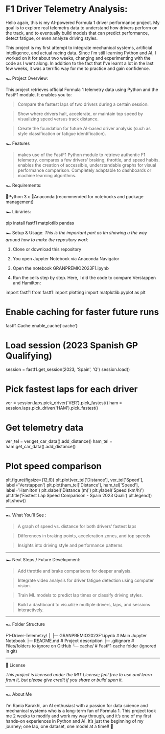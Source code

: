 # F1 Driver Telemetry Analysis:

Hello again, this is my AI-powered Formula 1 driver performance project. My goal is to explore real telemetry data to understand how drivers perform on the track, and to eventually build models that can predict performance, detect fatigue, or even analyze driving styles.

This project is my first attempt to integrate mechanical systems, artificial intelligence, and actual racing data.  Since I'm still learning Python and AI, I worked on it for about two weeks, changing and experimenting with the code as I went along. In addition to the fact that I've learnt a lot in the last few weeks, it was a terrific way for me to practice and gain confidence.
 
🏎️ Project Overview:

This project retrieves official Formula 1 telemetry data using Python and the FastF1 module.
 It enables you to:

 > Compare the fastest laps of two drivers during a certain session.

 > Show where drivers halt, accelerate, or maintain top speed by visualizing speed versus track distance.

 > Create the foundation for future AI-based driver analysis (such as style classification or fatigue identification).

🏎️ Features

> makes use of the FastF1 Python module to retrieve authentic F1 telemetry.
> compares a few drivers' braking, throttle, and speed habits.
> enables the creation of accessible, understandable graphs for visual performance comparison.
> Completely adaptable to dashboards or machine learning algorithms.

🏎️ Requirements:

  🏁Python 3.x
  🏁Anaconda (recommended for notebooks and package management)

🏎️ Libraries:

pip install fastf1 matplotlib pandas

🏎️ Setup & Usage:
*This is the important part as Im showing u the way around how to make the repository work*

1. Clone or download this repository

2. You open Jupyter Notebook via Anaconda Navigator

3. Open the notebook GRANPREMIO2023F1.ipynb

4. Run the cells step by step. Here, I did the code to compare Verstappen and Hamilton:

import fastf1
from fastf1 import plotting
import matplotlib.pyplot as plt

# Enable caching for faster future runs
fastf1.Cache.enable_cache('cache')

# Load session (2023 Spanish GP Qualifying)
session = fastf1.get_session(2023, 'Spain', 'Q')
session.load()

# Pick fastest laps for each driver
ver = session.laps.pick_driver('VER').pick_fastest()
ham = session.laps.pick_driver('HAM').pick_fastest()

# Get telemetry data
ver_tel = ver.get_car_data().add_distance()
ham_tel = ham.get_car_data().add_distance()

# Plot speed comparison
plt.figure(figsize=(12,6))
plt.plot(ver_tel['Distance'], ver_tel['Speed'], label='Verstappen')
plt.plot(ham_tel['Distance'], ham_tel['Speed'], label='Hamilton')
plt.xlabel('Distance (m)')
plt.ylabel('Speed (km/h)')
plt.title('Fastest Lap Speed Comparison - Spain 2023 Quali')
plt.legend()
plt.show()

---

🏎️ What You’ll See :

> A graph of speed vs. distance for both drivers’ fastest laps

> Differences in braking points, acceleration zones, and top speeds

> Insights into driving style and performance patterns

---

🏎️ Next Steps / Future Development: 

> Add throttle and brake comparisons for deeper analysis.

> Integrate video analysis for driver fatigue detection using computer vision.

> Train ML models to predict lap times or classify driving styles.

> Build a dashboard to visualize multiple drivers, laps, and sessions interactively.

---

🏎️ Folder Structure

F1-Driver-Telemetry/
│
├─ GRANPREMIO2023F1.ipynb     # Main Jupyter Notebook
├─ README.md                  # Project description
├─ .gitignore                 # Files/folders to ignore on GitHub
└─ cache/                     # FastF1 cache folder (ignored in git)

---

🏁 License

*This project is licensed under the MIT License; feel free to use and learn from it, but please give credit if you share or build upon it.*

---

🏎️ About Me

I’m Rania Karakhi, an AI enthusiast with a passion for data science and mechanical systems who is a long-term fan of Formula 1.
This project took me 2 weeks to modify and work my way through, and it’s one of my first hands-on experiences in Python and AI.
It’s just the beginning of my journey; one lap, one dataset, one model at a time!! 🏁
